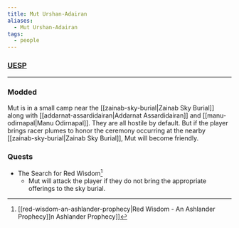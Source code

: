 ```yaml
---
title: Mut Urshan-Adairan
aliases:
  - Mut Urshan-Adairan
tags:
  - people
---
```

### [UESP](https://en.uesp.net/wiki/Morrowind:Ashlands#Manu_Odirnapal)

***
### Modded
Mut is in a small camp near the [[zainab-sky-burial|Zainab Sky Burial]] along with [[addarnat-assardidairan|Addarnat Assardidairan]] and [[manu-odirnapal|Manu Odirnapal]]. They are all hostile by default. But if the player brings racer plumes to honor the ceremony occurring at the nearby [[zainab-sky-burial|Zainab Sky Burial]], Mut will become friendly.
### Quests
* The Search for Red Wisdom[^1]
	* Mut will attack the player if they do not bring the appropriate offerings to the sky burial.

[^1]: [[red-wisdom-an-ashlander-prophecy|Red Wisdom - An Ashlander Prophecy]]n Ashlander Prophecy]]
